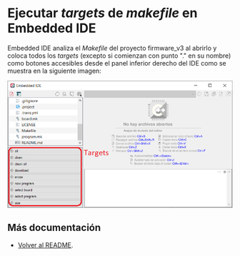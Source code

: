 # Ejecutar *targets* de *makefile* en Embedded IDE

Embedded IDE analiza el *Makefile* del proyecto firmware_v3 al abrirlo y coloca todos los *targets* (excepto si comienzan con punto "." en su nombre) como botones accesibles desde el panel inferior derecho del IDE como se muestra en la siguiente imagen:

![targets](targets.png)


## Más documentación

- [Volver al README](../../../readme/readme-es.md).
